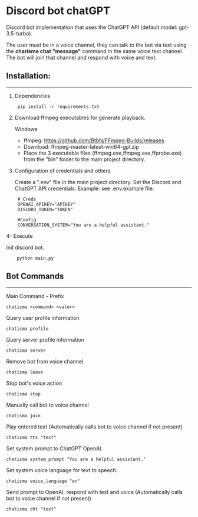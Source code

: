 # Discord bot chatGPT

Discord bot implementation that uses the ChatGPT API (default model: gpt-3.5-turbo).

The user must be in a voice channel, they can talk to the bot via text using the **charisma chat "message"** command in the same voice text channel. The bot will join that channel and respond with voice and text.


## Installation:
---
1. Dependencies

        pip install -r requirements.txt

2. Download ffmpeg executables for generate playback. 

    Windows 
    * ffmpeg: https://github.com/BtbN/FFmpeg-Builds/releases 
    * Download: ffmpeg-master-latest-win64-gpl.zip 
    * Place the 3 executable files (ffmpeg.exe,ffmpeg.exe,ffprobe.exe) from the "bin" folder to the main project directory.

3. Configuration of credentials and others

    Create a ".env" file in the main project directory. Set the Discord and ChatGPT API credentials. Example: see .env.example file.

        # Creds
        OPENAI_APIKEY="APIKEY"
        DISCORD_TOKEN="TOKEN"

        #Config
        CONVERSATION_SYSTEM="You are a helpful assistant."

4- Execute

Init discord bot.

        python main.py

## Bot Commands

---
Main Command - Prefix

    chatisma <command> <valor>

Query user profile information
    
    chatisma profile

Query server profile information

    chatisma server

Remove bot from voice channel

    chatisma leave

Stop bot's voice action

    chatisma stop

Manually call bot to voice channel

    chatisma join

Play entered text (Automatically calls bot to voice channel if not present)
    
    chatisma tts "text"

Set system prompt to ChatGPT OpenAI.
    
    chatisma system_prompt "You are a helpful assistant."

Set system voice language for text to speech.
    
    chatisma voice_language "en"

Send prompt to OpenAI, respond with text and voice (Automatically calls bot to voice channel if not present)
    
    chatisma cht "text"
